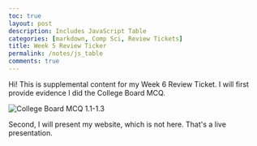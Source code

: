 ```yaml
---
toc: true
layout: post
description: Includes JavaScript Table
categories: [markdown, Comp Sci, Review Tickets]
title: Week 5 Review Ticker
permalink: /notes/js_table
comments: true
---
```


Hi! This is supplemental content for my Week 6 Review Ticket. I will first provide evidence I did the College Board MCQ.


![]({{site.baseurl}}/images/MCQ-complete.png "College Board MCQ 1.1-1.3")

Second, I will present my website, which is not here. That's a live presentation.